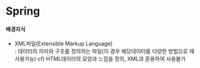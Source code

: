 Spring
=====================
#### 배경지식
  * XML파일(Extensible Markup Language)   
    : 데이터의 의미와 구조를 정의하는 파일(이 경우 해당데이터를 다양한 방법으로 재사용가능)
    cf) HTML데이터의 모양과 느낌을 정의, XML과 혼용하여 사용불가
